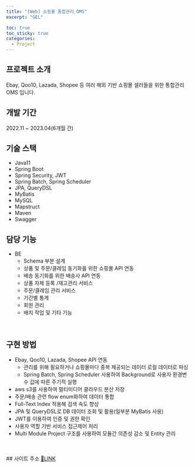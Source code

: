 ```yaml
---
title: "[Web] 쇼핑몰 통합관리 OMS"
excerpt: "GEL"

toc: true
toc_sticky: true
categories:
  - Project
---
```


## 프로젝트 소개
Ebay, Qoo10, Lazada, Shopee 등 여러 해외 기반 쇼핑몰 셀러들을 위한 통합관리 OMS 입니다.
    
## 개발 기간
2022.11 ~ 2023.04(6개월 간)

## 기술 스택
- Java11
- Spring Boot
- Spring Security, JWT
- Spring Batch, Spring Scheduler
- JPA, QueryDSL
- MyBatis
- MySQL
- Mapstruct
- Maven
- Swagger
  
## 담당 기능
- BE
  - Schema 부분 설계
  - 상품 및 주문/클레임 동기화를 위한 쇼핑몰 API 연동
  - 배송 동기화를 위한 배송사 API 연동
  - 상품 자체 등록 /재고관리 서비스
  - 주문/클레임 관리 서비스
  - 기간별 통계
  - 회원 관리
  - 배치 작업 및 기타 기능
<br>

## 구현 방법
- Ebay, Qoo10, Lazada, Shopee API 연동
  - 관리를 위해 필요하거나 쇼핑몰마다 중복 제공되는 데이터 로컬 데이터로 파싱
  - Spring Batch, Spring Scheduler 사용하여 Background로 사용자 환경변수 값에 따른 주기적 실행
- aws s3를 사용하여 멀티미디어 클라우드 분산 저장
- 주문/배송 관련 flow enum화하여 데이터 통합
- Full-Text Index 적용해 검색 속도 향상
- JPA 및 QueryDSL로 DB 데이터 조회 및 활용(일부분 MyBatis 사용)
- JWT를 이용하여 인증 및 권한 확인 
- 사용자 역할 기반 서비스 접근제어 처리
- Multi Module Project 구조를 사용하여 모듈간 의존성 감소 및 Entity 관리
<br>
<br>
## 사이트 주소
<a href="https://gelclick.com/" target="_blank">🔗LINK</a>


<br>
<br>
   
